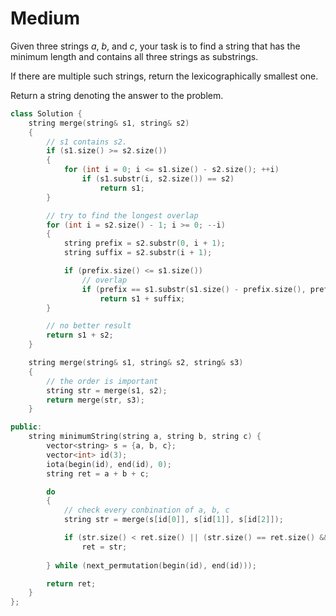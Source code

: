 # Medium

Given three strings $a$, $b$, and $c$, your task is to find a string that has the minimum length and contains all three strings as substrings.

If there are multiple such strings, return the lexicographically smallest one.

Return a string denoting the answer to the problem.

```cpp
class Solution {
    string merge(string& s1, string& s2)
    {
        // s1 contains s2.
        if (s1.size() >= s2.size())
        {
            for (int i = 0; i <= s1.size() - s2.size(); ++i)
                if (s1.substr(i, s2.size()) == s2)
                    return s1;
        }

        // try to find the longest overlap
        for (int i = s2.size() - 1; i >= 0; --i)
        {
            string prefix = s2.substr(0, i + 1);
            string suffix = s2.substr(i + 1);

            if (prefix.size() <= s1.size())
                // overlap
                if (prefix == s1.substr(s1.size() - prefix.size(), prefix.size()))
                    return s1 + suffix;
        }

        // no better result
        return s1 + s2;
    }

    string merge(string& s1, string& s2, string& s3)
    {
        // the order is important
        string str = merge(s1, s2);
        return merge(str, s3);
    }

public:
    string minimumString(string a, string b, string c) {
        vector<string> s = {a, b, c};
        vector<int> id(3);
        iota(begin(id), end(id), 0);
        string ret = a + b + c;

        do
        {
            // check every conbination of a, b, c
            string str = merge(s[id[0]], s[id[1]], s[id[2]]);

            if (str.size() < ret.size() || (str.size() == ret.size() && str < ret))
                ret = str;
                
        } while (next_permutation(begin(id), end(id)));

        return ret;
    }
};
```
